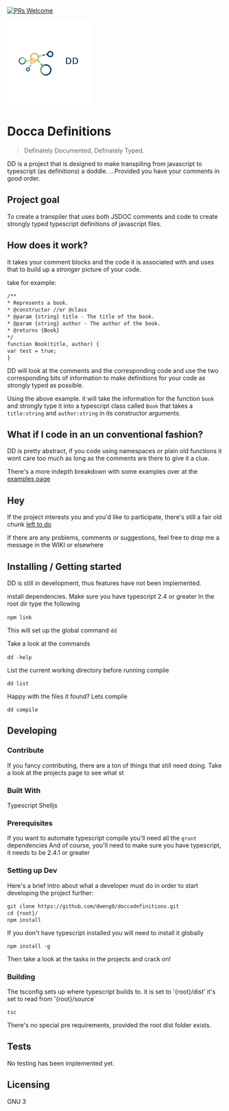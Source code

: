 [![PRs Welcome](https://img.shields.io/badge/PRs-welcome-brightgreen.svg?style=flat-square)](http://makeapullrequest.com)

![Docca Definitions](./logo.png)
# Docca Definitions
>Definately Documented, Definately Typed.

DD is a project that is designed to make transpiling from javascript to typescript (as definitions) a doddle. ...Provided you have your comments in good order.

## Project goal

To create a transpiler that uses both JSDOC comments and code to create strongly typed typescript definitions of javascript files.

## How does it work?

It takes your comment blocks and the code it is associated with and uses that to build up a _stronger_ picture of your code.

take for example:

    /**
    * Represents a book.
    * @constructor //or @class
    * @param {string} title - The title of the book.
    * @param {string} author - The author of the book.
    * @returns {Book}
    */
    function Book(title, author) {
    var test = true;
    }

DD will look at the comments and the corresponding code and use the two corresponding bits of information to make definitions for your code as strongly typed as possible.

Using the above example. it will take the information for the function `book` and strongly type it into a typescript class called `Book` that takes a `title:string` and `author:string` in its constructor arguments.

## What if I code in an un conventional fashion?

DD is pretty abstract, if you code using namespaces or plain old functions it wont care too much as long as the comments are there to give it a clue. 

There's a more indepth breakdown with some examples over at the [examples page](https://github.com/dweng0/doccadefinitions/wiki/Example-of-tokens-generated)

## Hey

If the project interests you and you'd like to participate, there's still a fair old chunk [left to do](https://github.com/dweng0/doccadefinitions/projects/1)

If there are any problems, comments or suggestions, feel free to drop me a message in the WIKI or elsewhere

## Installing / Getting started

DD is still in development, thus features have not been implemented.

install dependencies.
Make sure you have typescript 2.4 or greater
In the root dir type the following

```npm link```

This will set up the global command `dd`

Take a look at the commands

``` dd -help ```

List the current working directory before running compile

```shell
dd list 
```

Happy with the files it found? Lets compile

```shell
dd compile 
```
## Developing

### Contribute

If you fancy contributing, there are a ton of things that still need doing. Take a look at the projects page to see what st

### Built With
Typescript
Shelljs

### Prerequisites
If you want to automate typescript compile you'll need all the `grunt` dependencies
And of course, you'll need to make sure you have typescript, it needs to be 2.4.1 or greater

### Setting up Dev

Here's a brief intro about what a developer must do in order to start developing
the project further:

```shell
git clone https://github.com/dweng0/doccadefinitions.git
cd {root}/
npm install
```

If you don't have typescript installed you will need to install it globally

```shell
npm install -g
```

Then take a look at the tasks in the projects and crack on!

### Building

The tsconfig sets up where typescript builds to. it is set to '{root}/dist'
it's set to read from '{root}/source`

```shell
tsc
```

There's no special pre requirements, provided the root dist folder exists.

## Tests

No testing has been implemented yet.

## Licensing

GNU 3
